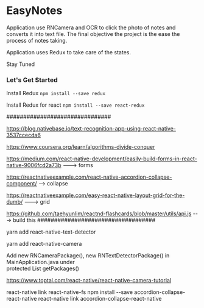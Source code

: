 # EasyNotes


Application use RNCamera and OCR to click the photo of notes and converts it into text file. 
The final objective the project is the ease the process of notes taking.

Application uses Redux to take care of the states. 

Stay Tuned

### Let's Get Started

Install Redux `npm install --save redux`

Install Redux for react `npm install --save react-redux`








###############################


https://blog.nativebase.io/text-recognition-app-using-react-native-3537ccecda6  

https://www.coursera.org/learn/algorithms-divide-conquer  

https://medium.com/react-native-development/easily-build-forms-in-react-native-9006fcd2a73b ---> forms

https://reactnativeexample.com/react-native-accordion-collapse-component/  --> collapse

https://reactnativeexample.com/easy-react-native-layout-grid-for-the-dumb/ ---> grid

https://github.com/taehyunlim/reactnd-flashcards/blob/master/utils/api.js ---> build this
###################################

yarn add react-native-text-detector

yarn add react-native-camera


Add
new RNCameraPackage(),
new RNTextDetectorPackage() in MainApplication.java under    
 protected List<ReactPackage> getPackages()


 https://www.toptal.com/react-native/react-native-camera-tutorial


 react-native link react-native-fs
 npm install --save accordion-collapse-react-native
 react-native link accordion-collapse-react-native

